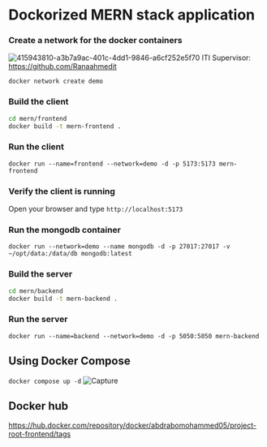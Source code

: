 # Dockorized MERN stack application 

### Create a network for the docker containers
![415943810-a3b7a9ac-401c-4dd1-9846-a6cf252e5f70](https://github.com/user-attachments/assets/0446560b-d542-4e17-a443-73d1de1b5d91)
ITI Supervisor: https://github.com/Ranaahmedit


`docker network create demo`

### Build the client 

```sh
cd mern/frontend
docker build -t mern-frontend .
```

### Run the client

`docker run --name=frontend --network=demo -d -p 5173:5173 mern-frontend`

### Verify the client is running

Open your browser and type `http://localhost:5173`

### Run the mongodb container

`docker run --network=demo --name mongodb -d -p 27017:27017 -v ~/opt/data:/data/db mongodb:latest`

### Build the server

```sh
cd mern/backend
docker build -t mern-backend .
```

### Run the server

`docker run --name=backend --network=demo -d -p 5050:5050 mern-backend`

## Using Docker Compose

`docker compose up -d`
![Capture](https://github.com/user-attachments/assets/eb3c871f-a606-432d-ad49-965e1f475ed5)

## Docker hub 

https://hub.docker.com/repository/docker/abdrabomohammed05/project-root-frontend/tags
